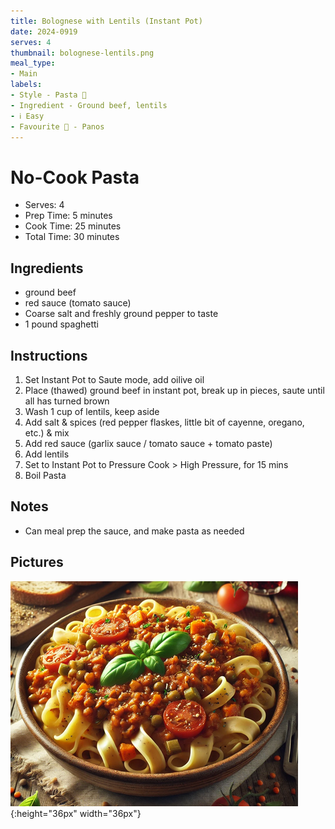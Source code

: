```yaml
---
title: Bolognese with Lentils (Instant Pot)
date: 2024-0919
serves: 4
thumbnail: bolognese-lentils.png
meal_type:
- Main
labels:
- Style - Pasta 🍝
- Ingredient - Ground beef, lentils
- ℹ️ Easy
- Favourite 🥰 - Panos
---
```





# No-Cook Pasta

- Serves: 4
- Prep Time: 5 minutes
- Cook Time: 25 minutes
- Total Time: 30 minutes

## Ingredients


- ground beef
- red sauce (tomato sauce)
- Coarse salt and freshly ground pepper to taste
- 1 pound spaghetti
 
## Instructions

1. Set Instant Pot to Saute mode, add oilive oil
2. Place (thawed) ground beef in instant pot, break up in pieces, saute until all has turned brown
3. Wash 1 cup of lentils, keep aside
4. Add salt & spices (red pepper flaskes, little bit of cayenne, oregano, etc.) & mix
5. Add red sauce (garlix sauce / tomato sauce + tomato paste)
6. Add lentils
7. Set to Instant Pot to Pressure Cook > High Pressure, for 15 mins
8. Boil Pasta 

## Notes

- Can meal prep the sauce, and make pasta as needed

## Pictures

![image](images/bolognese-lentils.png){:height="36px" width="36px"}
